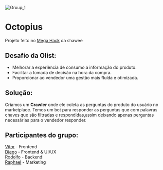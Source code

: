 ![Group_1](https://user-images.githubusercontent.com/53385727/81461705-0b543500-9184-11ea-868d-5cb9da003496.png)
# Octopius
Projeto feito no <a href="www.megahack.com.br">Mega Hack</a> da shawee

## Desafio da Olist: 
- Melhorar a experiência de consumo a informação do produto.
- Facilitar a tomada de decisão na hora da compra.
- Proporcionar ao vendedor uma gestão mais fluída e otimizada.

## Solução:
Criamos um **Crawler** onde ele coleta as perguntas do produto do usuário no marketplace. Temos um bot para responder as 
perguntas que com palavras chaves que são filtradas e respondidas,assim deixando apenas perguntas necessárias para o vendedor 
responder.

## Participantes do grupo: <br/>
<a href="github.com/vduggen">Vitor</a> - Frontend <br/>
<a href="github.com/diaugust">Diego</a> - Frontend & UI/UX <br/>
<a href="github.com/rof20004">Rodolfo</a> - Backend <br/>
<a href="">Raphael</a> - Marketing
